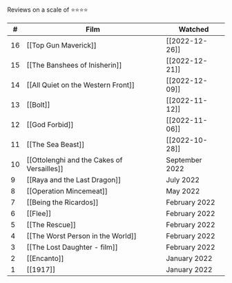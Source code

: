 Reviews on a scale of ⭐⭐⭐⭐

| #   | Film                                       | Watched        |
| --- | ------------------------------------------ | -------------- |
| 16  | [[Top Gun Maverick]]                       | [[2022-12-26]] |
| 15  | [[The Banshees of Inisherin]]              | [[2022-12-21]] |
| 14  | [[All Quiet on the Western Front]]         | [[2022-12-09]] |
| 13  | [[Bolt]]                                   | [[2022-11-12]] |
| 12  | [[God Forbid]]                             | [[2022-11-06]] |
| 11  | [[The Sea Beast]]                          | [[2022-10-28]] |
| 10  | [[Ottolenghi and the Cakes of Versailles]] | September 2022 |
| 9   | [[Raya and the Last Dragon]]               | July 2022      |
| 8   | [[Operation Mincemeat]]                    | May 2022       |
| 7   | [[Being the Ricardos]]                     | February 2022  |
| 6   | [[Flee]]                                   | February 2022  |
| 5   | [[The Rescue]]                             | February 2022  |
| 4   | [[The Worst Person in the World]]          | February 2022  |
| 3   | [[The Lost Daughter - film]]               | February 2022  |
| 2   | [[Encanto]]                                | January 2022   |
| 1   | [[1917]]                                   | January 2022   |
